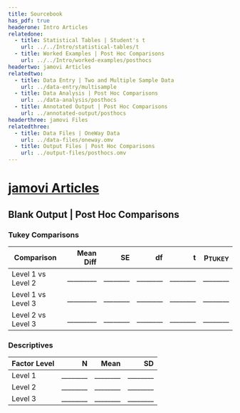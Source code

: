 ```yaml
---
title: Sourcebook
has_pdf: true
headerone: Intro Articles
relatedone:
  - title: Statistical Tables | Student's t
    url: ../../Intro/statistical-tables/t
  - title: Worked Examples | Post Hoc Comparisons
    url: ../../Intro/worked-examples/posthocs
headertwo: jamovi Articles
relatedtwo:
  - title: Data Entry | Two and Multiple Sample Data
    url: ../data-entry/multisample
  - title: Data Analysis | Post Hoc Comparisons
    url: ../data-analysis/posthocs
  - title: Annotated Output | Post Hoc Comparisons
    url: ../annotated-output/posthocs
headerthree: jamovi Files
relatedthree:
  - title: Data Files | OneWay Data
    url: ../data-files/oneway.omv
  - title: Output Files | Post Hoc Comparisons
    url: ../output-files/posthocs.omv
---
```


# [jamovi Articles](../index.md)

## Blank Output | Post Hoc Comparisons

### Tukey Comparisons

| Comparison         | Mean Diff | SE   | df   | t     | p<sub>TUKEY</sub> |
|--------------------|----------:|-----:|-----:|------:|------------------:|
| Level 1 vs Level 2 | _________ | ________ | ________ | ________ |            ________ |
| Level 1 vs Level 3 | _________ | ________ | ________ | ________ |            ________ |
| Level 2 vs Level 3 | _________ | ________ | ________ | ________ |            ________ |

### Descriptives

| Factor Level | N   | Mean | SD   |
|--------------|----:|-----:|-----:|
| Level 1      | ________ | ________ | ________ |
| Level 2      | ________ | ________ | ________ |
| Level 3      | ________ | ________ | ________ |
